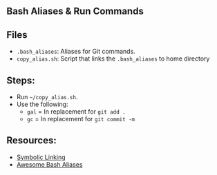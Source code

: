 ## Bash Aliases & Run Commands

## Files
- `.bash_aliases`: Aliases for Git commands.
- `copy_alias.sh`: Script that links the `.bash_aliases` to home directory

## Steps:
- Run `~/copy_alias.sh`.
- Use the following:
	- `gal` = In replacement for `git add .`
	- `gc` = In replacement for `git commit -m`

## Resources: 
- [Symbolic Linking](https://www.hostinger.com/tutorials/how-to-create-symbolic-links-in-linux/?utm_campaign=Generic-Tutorials-DSA|NT:SE|LO:USA&utm_medium=ppc&gad_source=1&gclid=Cj0KCQjws-S-BhD2ARIsALssG0YCovYWmKAMGlEKyJ0_MZc-kjoLCXLyMzhYIcQxXg-svTJeFjjsuGAaAnLkEALw_wcB)
- [Awesome Bash Aliases](https://github.com/vikaskyadav/awesome-bash-alias)
